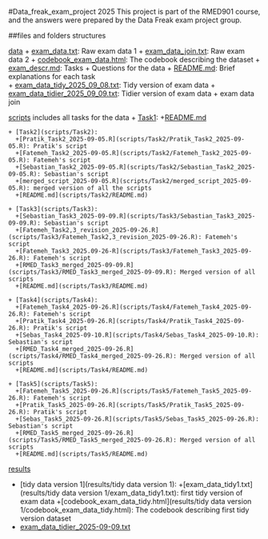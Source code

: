 #Data_freak_exam_project 2025
This project is part of the RMED901 course, and the answers were prepared by the Data Freak exam project group.

##files and folders structures

[data](data)
    + [exam_data.txt](data/exam_data.txt): Raw exam data 1
    + [exam_data_join.txt](data/exam_data_join.txt): Raw exam data 2
    + [codebook_exam_data.html](data/codebook_exam_data.html): The codebook describing the dataset
    + [exam_descr.md](data/exam_descr.md): Tasks + Questions for the data 
    + [README.md](data/README.md): Brief explanations for each task  
    + [exam_data_tidy_2025_09_08.txt](data/exam_data_tidy_2025_09_08.txt): Tidy version of exam data 
    + [exam_data_tidier_2025_09_09.txt](data/exam_data_tidier_2025_09_09.txt): Tidier version of exam data + exam data join

[scripts](scripts)
includes all tasks for the data 
    + [Task1](scripts/Task1):
      +[README.md](scripts/Task1/README.md)
      
    + [Task2](scripts/Task2): 
      +[Pratik_Task2_2025-09-05.R](scripts/Task2/Pratik_Task2_2025-09-05.R): Pratik's script 
      +[Fatemeh_Task2_2025-09-05.R](scripts/Task2/Fatemeh_Task2_2025-09-05.R): Fatemeh's script
      +[Sebastian_Task2_2025-09-05.R](scripts/Task2/Sebastian_Task2_2025-09-05.R): Sebastian's script
      +[merged_script_2025-09-05.R](scripts/Task2/merged_script_2025-09-05.R): merged version of all the scripts 
      +[README.md](scripts/Task2/README.md)
      
    + [Task3](scripts/Task3):
      +[Sebastian_Task3_2025-09-09.R](scripts/Task3/Sebastian_Task3_2025-09-09.R): Sebastian's script
      +[Fatemeh_Task2,3_revision_2025-09-26.R](scripts/Task3/Fatemeh_Task2,3_revision_2025-09-26.R): Fatemeh's script
      +[Fatemeh_Task3_2025.09-26-R](scripts/Task3/Fatemeh_Task3_2025-09-26.R): Fatemeh's script
      +[RMED_Task3_merged_2025-09-09.R](scripts/Task3/RMED_Task3_merged_2025-09-09.R): Merged version of all scripts
      +[README.md](scripts/Task3/README.md)
      
    + [Task4](scripts/Task4):
      +[Fatemeh_Task4_2025-09-26.R](scripts/Task4/Fatemeh_Task4_2025-09-26.R): Fatemeh's script
      +[Pratik_Task4_2025-09-26.R](scripts/Task4/Pratik_Task4_2025-09-26.R): Pratik's script
      +[Sebas_Task4_2025-09-10.R](scripts/Task4/Sebas_Task4_2025-09-10.R): Sebastian's script
      +[RMED_Task4_merged_2025-09-26.R](scripts/Task4/RMED_Task4_merged_2025-09-26.R): Merged version of all scripts
      +[README.md](scripts/Task4/README.md)
      
    + [Task5](scripts/Task5):
      +[Fatemeh_Task5_2025-09-26.R](scripts/Task5/Fatemeh_Task5_2025-09-26.R): Fatemeh's script
      +[Pratik_Task5_2025-09-26.R](scripts/Task5/Pratik_Task5_2025-09-26.R): Pratik's script
      +[Sebas_Task5_2025-09-26.R](scripts/Task5/Sebas_Task5_2025-09-26.R): Sebastian's script
      +[RMED_Task5_merged_2025-09-26.R](scripts/Task5/RMED_Task5_merged_2025-09-26.R): Merged version of all scripts
      +[README.md](scripts/Task5/README.md)
    
[results](results)  
   + [tidy data version 1](results/tidy data version 1):
     +[exam_data_tidy1.txt](results/tidy data version 1/exam_data_tidy1.txt): first tidy version of exam data 
     +[codebook_exam_data_tidy.html](results/tidy data version 1/codebook_exam_data_tidy.html): The codebook describing first tidy version dataset 
   + [exam_data_tidier_2025-09-09.txt](results/exam_data_tidier_2025-09-09.txt)
    
  